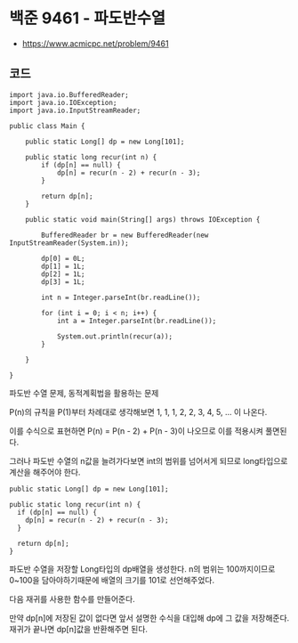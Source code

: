 # 백준 9461 - 파도반수열
- https://www.acmicpc.net/problem/9461

## 코드
```
import java.io.BufferedReader;
import java.io.IOException;
import java.io.InputStreamReader;

public class Main {
	
	public static Long[] dp = new Long[101];
	
	public static long recur(int n) {
		if (dp[n] == null) {
			dp[n] = recur(n - 2) + recur(n - 3);
		}
		
		return dp[n];
	}

	public static void main(String[] args) throws IOException {

		BufferedReader br = new BufferedReader(new InputStreamReader(System.in));
		
		dp[0] = 0L;
		dp[1] = 1L;
		dp[2] = 1L;
		dp[3] = 1L;
		
		int n = Integer.parseInt(br.readLine());
		
		for (int i = 0; i < n; i++) {
			int a = Integer.parseInt(br.readLine());
			
			System.out.println(recur(a));
		}
		
	}

}

```
파도반 수열 문제, 동적계획법을 활용하는 문제

P(n)의 규칙을 P(1)부터 차례대로 생각해보면 1, 1, 1, 2, 2, 3, 4, 5, ... 이 나온다.

이를 수식으로 표현하면 P(n) = P(n - 2) + P(n - 3)이 나오므로 이를 적용시켜 풀면된다.

그러나 파도반 수열의 n값을 늘려가다보면 int의 범위를 넘어서게 되므로 long타입으로 계산을 해주어야 한다.

```
public static Long[] dp = new Long[101];

public static long recur(int n) {
  if (dp[n] == null) {
    dp[n] = recur(n - 2) + recur(n - 3);
  }

  return dp[n];
}
```
파도반 수열을 저장할 Long타입의 dp배열을 생성한다. n의 범위는 100까지이므로 0~100을 담아야하기때문에 배열의 크기를 101로 선언해주었다.

다음 재귀를 사용한 함수를 만들어준다.

만약 dp[n]에 저장된 값이 없다면 앞서 설명한 수식을 대입해 dp에 그 값을 저장해준다. 재귀가 끝나면 dp[n]값을 반환해주면 된다.
